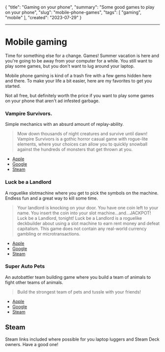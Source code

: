 {
    "title": "Gaming on your phone",
    "summary": "Some good games to play on your phone",
    "slug": "mobile-phone-games",
    "tags": [
        "gaming",
        "mobile"
    ],
    "created": "2023-07-29"
}

---

# Mobile gaming

Time for something else for a change. Games! Summer vacation is here and you're going to be away from your computer for a while. You still want to play some games, but you don't want to lug around your laptop.

Mobile phone gaming is kind of a trash fire with a few gems hidden here and there. To make your life a bit easier, here are my favorites to get you started.

Not all free, but definitely worth the price if you want to play some games on your phone that aren't ad infested garbage.

### Vampire Survivors.

Simple mechanics with an absurd amount of replay-ability. 

> Mow down thousands of night creatures and survive until dawn! Vampire Survivors is a gothic horror casual game with rogue-lite elements, where your choices can allow you to quickly snowball against the hundreds of monsters that get thrown at you.

- [Apple](https://apps.apple.com/us/app/vampire-survivors/id6444525702)
- [Google](https://play.google.com/store/apps/details?id=com.poncle.vampiresurvivors)
- [Steam](https://store.steampowered.com/app/1794680/Vampire_Survivors/)

### Luck be a Landlord

A roguelike slotmachine where you get to pick the symbols on the machine. Endless fun and a great way to kill some time.

> Your landlord is knocking on your door. You have one coin left to your name. You insert the coin into your slot machine...and...JACKPOT! Luck be a Landlord, tonight! Luck be a Landlord is a roguelike deckbuilder about using a slot machine to earn rent money and defeat capitalism. This game does not contain any real-world currency gambling or microtransactions.

- [Apple](https://apps.apple.com/us/app/luck-be-a-landlord/id6450724928)
- [Google](https://play.google.com/store/apps/details?id=com.trampolinetales.lbal)
- [Steam](https://store.steampowered.com/app/1404850/Luck_be_a_Landlord/)

### Super Auto Pets

An autobattler team building game where you build a team of animals to fight other teams of animals.

> Build the strongest team of pets and tussle with your friends! 

- [Apple](https://apps.apple.com/us/app/super-auto-pets/id1597449908)
- [Google](https://play.google.com/store/search?q=super+auto+pets&c=apps)
- [Steam](https://store.steampowered.com/app/1714040/Super_Auto_Pets/)

## Steam

Steam links included where possible for you laptop luggers and Steam Deck owners. Have a good one!